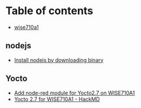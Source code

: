 # Table of contents

* [wise710a1](README.md)

## nodejs

* [Install nodejs by downloading binary](nodejs/install-nodejs-by-downloading-binary.md)

## Yocto

* [Add node-red module for Yocto2.7 on WISE710A1](yocto/add-node-red-module-for-yocto2.7-on-wise710a1.md)
* [Yocto 2.7 for WISE710A1 - HackMD](yocto/yocto-2.7-for-wise710a1.md)

